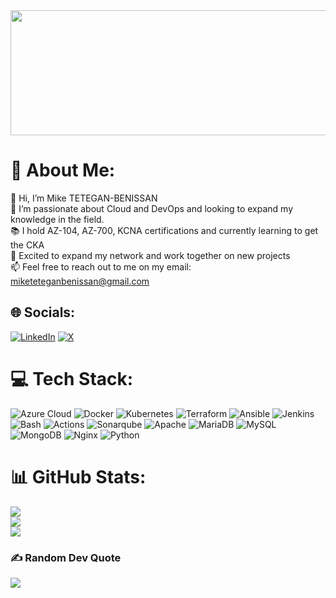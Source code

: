 <!--
- 👋 Hi, I’m Mike , 
- 👀 I’m interested in ...
- 🌱 I’m currently learning ...
- 💞️ I’m looking to collaborate on ...
- 📫 How to reach me ...
- 😄 Pronouns: ...
- ⚡ Fun fact: ...

miketetegan/miketetegan is a ✨ special ✨ repository because its `README.md` (this file) appears on your GitHub profile.
You can click the Preview link to take a look at your changes.
--->
<img src="https://thumbs.dreamstime.com/b/banner-devops-vector-illustration-concept-software-engineering-culture-practice-development-operation-137594571.jpg" width="900" height="200"/>

# 💫 About Me:
👋 Hi, I’m Mike TETEGAN-BENISSAN<br>👀 I’m passionate about Cloud and DevOps and looking to expand my knowledge in the field.<br>📚 I hold AZ-104, AZ-700, KCNA certifications and currently learning to get the CKA<br>👯 Excited to expand my network and work together on new projects <br>📫 Feel free to reach out to me on my email: miketeteganbenissan@gmail.com 
<!--[here](mailto:miketeteganbenissan@gmail.com)-->


## 🌐 Socials:
[![LinkedIn](https://img.shields.io/badge/LinkedIn-%230077B5.svg?logo=linkedin&logoColor=white)](https://linkedin.com/in/miketetegan/) [![X](https://img.shields.io/badge/X-1DA1F2?logo=x&logoColor=white)](https://x.com/miketetegan) 


# 💻 Tech Stack: 
![Azure Cloud](https://img.shields.io/badge/Azure%20Cloud-0078D4?style=for-the-badge) ![Docker](https://img.shields.io/badge/docker-%230db7ed.svg?style=for-the-badge&logo=docker&logoColor=white) ![Kubernetes](https://img.shields.io/badge/kubernetes-%23326ce5.svg?style=for-the-badge&logo=kubernetes&logoColor=white) ![Terraform](https://img.shields.io/badge/terraform-%235835CC.svg?style=for-the-badge&logo=terraform&logoColor=white) ![Ansible](https://img.shields.io/badge/Ansible-000000?style=for-the-badge&logo=ansible&logoColor=white) ![Jenkins](https://img.shields.io/badge/Jenkins-FFCA33?logo=jenkins&logoColor=black&style=for-the-badge) ![Bash](https://img.shields.io/badge/Bash-4EAA25?logo=gnu-bash&logoColor=white&style=for-the-badge) ![Actions](https://img.shields.io/badge/GitHub%20Actions-2088FF?logo=githubactions&logoColor=white&style=for-the-badge) ![Sonarqube](https://img.shields.io/badge/Sonarqube-5190cf?style=for-the-badge&logo=sonarqube&logoColor=white) ![Apache](https://img.shields.io/badge/apache-%23D42029.svg?style=for-the-badge&logo=apache&logoColor=white) ![MariaDB](https://img.shields.io/badge/MariaDB-003545?style=for-the-badge&logo=mariadb&logoColor=white) ![MySQL](https://img.shields.io/badge/mysql-%2300f.svg?style=for-the-badge&logo=mysql&logoColor=white) ![MongoDB](https://img.shields.io/badge/MongoDB-%234ea94b.svg?style=for-the-badge&logo=mongodb&logoColor=white) ![Nginx](https://img.shields.io/badge/nginx-%23009639.svg?style=for-the-badge&logo=nginx&logoColor=white) ![Python](https://img.shields.io/badge/python-3670A0?style=for-the-badge&logo=python&logoColor=ffdd54)


# 📊 GitHub Stats:
![](https://github-readme-stats.vercel.app/api?username=miketetegan&theme=dark&hide_border=true&include_all_commits=false&count_private=true)<br/>
![](https://github-readme-streak-stats.herokuapp.com/?user=miketetegan&theme=dark&hide_border=true)<br/>
![](https://github-readme-stats.vercel.app/api/top-langs/?username=miketetegan&theme=dark&hide_border=true&include_all_commits=false&count_private=true&layout=compact)


### ✍️ Random Dev Quote
![](https://quotes-github-readme.vercel.app/api?type=horizontal&theme=radical)
